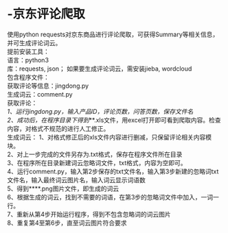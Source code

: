 # -京东评论爬取
使用python requests对京东商品进行评论爬取，可获得Summary等相关信息，并可生成评论词云。  
提前安装工具：  
语言：python3  
		库：requests, json；  如果要生成评论词云，需安装jieba, wordcloud  
包含程序文件：  
		获取评论等信息：jingdong.py  
		生成词云：comment.py  
获取评论：  
		*1、运行jingdong.py，输入产品ID，评论页数，问答页数，保存文件名  
		*2、成功后，在程序目录下得到****.xls文件，用excel打开即可看到爬取内容。检查内容，对格式不规范的进行人工修正。  
生成词云： 
		1、对格式修正后的xls文件内容进行删减，只保留评论相关内容模块。  
		2、对上一步完成的文件另存为.txt格式，保存在程序文件所在目录  
		3、在程序所在目录新建词云忽略词文件，txt格式，内容为空即可。  
		4、运行comment.py，输入第2步保存的txt文件名，输入第3步新建的忽略词txt文件名，输入最终词云图片名，输入词云显示词语数  
		5、得到****.png图片文件，即生成的词云  
		6、根据生成的词云，找到不需要的词语，在第3步的忽略词文件中加入，一词一行。  
		7、重新从第4步开始运行程序，得到不包含忽略词的词云图片  
		8、重复第4至第6步，直至词云图片符合要求  
